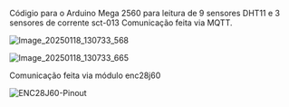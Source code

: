 Códigio para o Arduino Mega 2560 para leitura de 9 sensores DHT11 e 3 sensores de corrente sct-013
Comunicação feita via MQTT. 

![Image_20250118_130733_568](https://github.com/user-attachments/assets/2aacaf27-2c63-4971-8011-f1e249f647d8)


![Image_20250118_130733_665](https://github.com/user-attachments/assets/e4878627-8e44-4ed8-ac58-fbc1abc976ce)

Comunicação feita via módulo enc28j60

![ENC28J60-Pinout](https://github.com/user-attachments/assets/4565f1c4-005e-4c5c-a028-7a823bafc77d)

